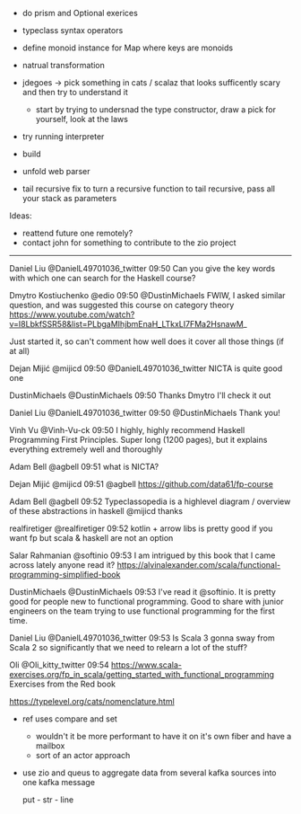 
* do prism and Optional exerices
* typeclass syntax operators 
* define monoid instance for Map where keys are monoids 
* natrual transformation
* jdegoes -> pick something in cats / scalaz that looks sufficently scary and then try to understand it
  * start by trying to undersnad the type constructor, draw a pick for yourself, look at the laws
* try running interpreter
* build 
* unfold web parser

* tail recursive fix
to turn a recursive function to tail recursive, pass all your stack as parameters

Ideas:
* reattend future one remotely?
* contact john for something to contribute to the zio project


-----
Daniel Liu @DanielL49701036_twitter 09:50
Can you give the key words with which one can search for the Haskell course?

Dmytro Kostiuchenko @edio 09:50
@DustinMichaels FWIW, I asked similar question, and was suggested this course on category theory
https://www.youtube.com/watch?v=I8LbkfSSR58&list=PLbgaMIhjbmEnaH_LTkxLI7FMa2HsnawM_

Just started it, so can't comment how well does it cover all those things (if at all)


Dejan Mijić @mijicd 09:50
@DanielL49701036_twitter NICTA is quite good one

DustinMichaels @DustinMichaels 09:50
Thanks Dmytro I'll check it out

Daniel Liu @DanielL49701036_twitter 09:50
@DustinMichaels Thank you!

Vinh Vu @Vinh-Vu-ck 09:50
I highly, highly recommend Haskell Programming First Principles. Super long (1200 pages), but it explains everything extremely well and thoroughly

Adam Bell @agbell 09:51
what is NICTA?

Dejan Mijić @mijicd 09:51
@agbell https://github.com/data61/fp-course

Adam Bell @agbell 09:52
Typeclassopedia is a highlevel diagram / overview of these abstractions in haskell
@mijicd thanks

realfiretiger @realfiretiger 09:52
kotlin + arrow libs is pretty good if you want fp but scala & haskell are not an option

Salar Rahmanian @softinio 09:53
I am intrigued by this book that I came across lately anyone read it? https://alvinalexander.com/scala/functional-programming-simplified-book

DustinMichaels @DustinMichaels 09:53
I've read it @softinio. It is pretty good for people new to functional programming. Good to share with junior engineers on the team trying to use functional programming for the first time.

Daniel Liu @DanielL49701036_twitter 09:53
Is Scala 3 gonna sway from Scala 2 so significantly that we need to relearn a lot of the stuff?

Oli @Oli_kitty_twitter 09:54
https://www.scala-exercises.org/fp_in_scala/getting_started_with_functional_programming Exercises from the Red book

https://typelevel.org/cats/nomenclature.html


* ref uses compare and set
  * wouldn't it be more performant to have it on it's own fiber and have a mailbox
  * sort of an actor approach
* use zio and queus to aggregate data from several kafka sources into one kafka message
  
  
  put - str - line
  
  
  